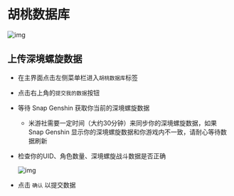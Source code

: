 # 胡桃数据库

![img](https://img.snapgenshin.com/imgs/2022/03/42cec5d8deb47201.png)

## 上传深境螺旋数据

- 在主界面点击左侧菜单栏进入`胡桃数据库`标签

- 点击右上角的`提交我的数据`按钮

- 等待 Snap Genshin 获取你当前的深境螺旋数据

  - 米游社需要一定时间（大约30分钟）来同步你的深境螺旋数据，如果 Snap Genshin 显示你的深境螺旋数据和你游戏内不一致，请耐心等待数据刷新

- 检查你的UID、角色数量、深境螺旋战斗数据是否正确

  ![img](https://img.snapgenshin.com/imgs/2022/03/689ed4cb8fc20441.png)

- 点击 `确认` 以提交数据


